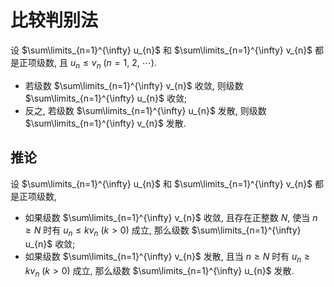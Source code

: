 # 比较判别法

设 $\sum\limits_{n=1}^{\infty} u_{n}$ 和 $\sum\limits_{n=1}^{\infty} v_{n}$ 都是正项级数, 且 $u_{n} \leqslant v_{n}$ $(n=1$, $2$, $\cdots)$.

- 若级数 $\sum\limits_{n=1}^{\infty} v_{n}$ 收敛, 则级数 $\sum\limits_{n=1}^{\infty} u_{n}$ 收敛;
- 反之, 若级数 $\sum\limits_{n=1}^{\infty} u_{n}$ 发散, 则级数 $\sum\limits_{n=1}^{\infty} v_{n}$ 发散.

## 推论

设 $\sum\limits_{n=1}^{\infty} u_{n}$ 和 $\sum\limits_{n=1}^{\infty} v_{n}$ 都是正项级数,

- 如果级数 $\sum\limits_{n=1}^{\infty} v_{n}$ 收敛, 且存在正整数 $N$, 使当 $n \geqslant N$ 时有 $u_{n} \leqslant kv_{n}$ ($k > 0$) 成立, 那么级数 $\sum\limits_{n=1}^{\infty} u_{n}$ 收敛;
- 如果级数 $\sum\limits_{n=1}^{\infty} v_{n}$ 发散, 且当 $n \geqslant N$ 时有 $u_{n} \geqslant kv_{n}$ ($k > 0$) 成立, 那么级数 $\sum\limits_{n=1}^{\infty} u_{n}$ 发散.
